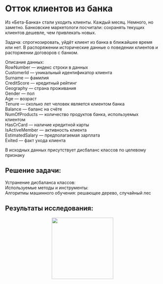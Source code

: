 # Отток клиентов из банка
Из «Бета-Банка» стали уходить клиенты. Каждый месяц. Немного, но заметно. Банковские маркетологи посчитали: сохранять текущих клиентов дешевле, чем привлекать новых. 

Задача: спрогнозировать, уйдёт клиент из банка в ближайшее время или нет. В распоряжении исторические данные о поведении клиентов и расторжении договоров с банком.

Описание данных:  
RowNumber — индекс строки в данных  
CustomerId — уникальный идентификатор клиента  
Surname — фамилия  
CreditScore — кредитный рейтинг  
Geography — страна проживания  
Gender — пол  
Age — возраст  
Tenure — сколько лет человек является клиентом банка  
Balance — баланс на счёте  
NumOfProducts — количество продуктов банка, используемых клиентом  
HasCrCard — наличие кредитной карты  
IsActiveMember — активность клиента  
EstimatedSalary — предполагаемая зарплата  
Exited — факт ухода клиента  

В исходных данных присутствует дисбаланс классов по целевому признаку 

## Решение задачи:
Устранение дисбаланса классов:  
Используемые методы и инструменты:  
Алгоритмы машинного обучения: решающее дерево, случайный лес

## Результаты исследования:  

<div id="header" align="center">
 <img src="https://f.partnerkin.com/uploads/storage/files/file_1637936897.gif" width="200"/>
  </div>
